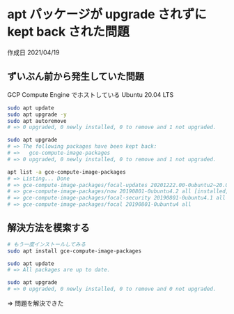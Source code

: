 # apt パッケージが upgrade されずに kept back された問題

作成日 2021/04/19

## ずいぶん前から発生していた問題

GCP Compute Engine でホストしている Ubuntu 20.04 LTS

```bash
sudo apt update
sudo apt upgrade -y
sudo apt autoremove
# => 0 upgraded, 0 newly installed, 0 to remove and 1 not upgraded.

sudo apt upgrade
# => The following packages have been kept back:
# =>   gce-compute-image-packages
# => 0 upgraded, 0 newly installed, 0 to remove and 1 not upgraded.

apt list -a gce-compute-image-packages
# => Listing... Done
# => gce-compute-image-packages/focal-updates 20201222.00-0ubuntu2~20.04.0 all [upgradable from: 20190801-0ubuntu4.2]
# => gce-compute-image-packages/now 20190801-0ubuntu4.2 all [installed,upgradable to: 20201222.00-0ubuntu2~20.04.0]
# => gce-compute-image-packages/focal-security 20190801-0ubuntu4.1 all
# => gce-compute-image-packages/focal 20190801-0ubuntu4 all
```

## 解決方法を模索する

```bash
# もう一度インストールしてみる
sudo apt install gce-compute-image-packages

sudo apt update
# => All packages are up to date.

sudo apt upgrade
# => 0 upgraded, 0 newly installed, 0 to remove and 0 not upgraded.
```

=> 問題を解決できた
